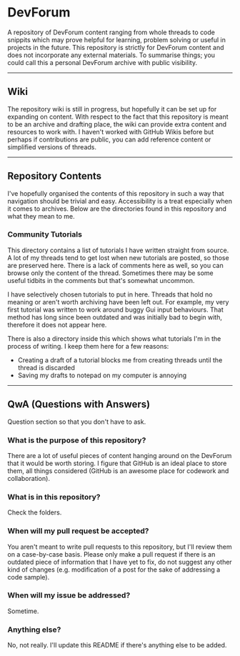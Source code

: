 # DevForum
A repository of DevForum content ranging from whole threads to code snippits which may prove helpful for learning, problem solving or useful in projects in the future. This repository is strictly for DevForum content and does not incorporate any external materials. To summarise things; you could call this a personal DevForum archive with public visibility.

___

## Wiki

The repository wiki is still in progress, but hopefully it can be set up for expanding on content. With respect to the fact that this repository is meant to be an archive and drafting place, the wiki can provide extra content and resources to work with. I haven't worked with GitHub Wikis before but perhaps if contributions are public, you can add reference content or simplified versions of threads.

___

## Repository Contents
I've hopefully organised the contents of this repository in such a way that navigation should be trivial and easy. Accessibility is a treat especially when it comes to archives. Below are the directories found in this repository and what they mean to me.

### Community Tutorials
This directory contains a list of tutorials I have written straight from source. A lot of my threads tend to get lost when new tutorials are posted, so those are preserved here. There is a lack of comments here as well, so you can browse only the content of the thread. Sometimes there may be some useful tidbits in the comments but that's somewhat uncommon.

I have selectively chosen tutorials to put in here. Threads that hold no meaning or aren't worth archiving have been left out. For example, my very first tutorial was written to work around buggy Gui input behaviours. That method has long since been outdated and was initially bad to begin with, therefore it does not appear here.

There is also a directory inside this which shows what tutorials I'm in the process of writing. I keep them here for a few reasons:
- Creating a draft of a tutorial blocks me from creating threads until the thread is discarded
- Saving my drafts to notepad on my computer is annoying

___

## QwA (Questions with Answers)
Question section so that you don't have to ask.

### What is the purpose of this repository?
There are a lot of useful pieces of content hanging around on the DevForum that it would be worth storing. I figure that GitHub is an ideal place to store them, all things considered (GitHub is an awesome place for codework and collaboration).

### What is in this repository?
Check the folders.

### When will my pull request be accepted?
You aren't meant to write pull requests to this repository, but I'll review them on a case-by-case basis. Please only make a pull request if there is an outdated piece of information that I have yet to fix, do not suggest any other kind of changes (e.g. modification of a post for the sake of addressing a code sample).

### When will my issue be addressed?
Sometime.

### Anything else?
No, not really. I'll update this README if there's anything else to be added.
